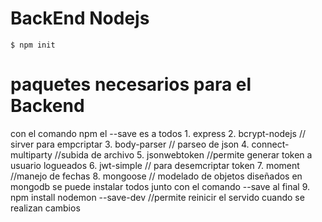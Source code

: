 # BackEnd Nodejs
    $ npm init
# paquetes necesarios para el Backend
  con el comando npm  el --save es a todos 
    1. express
    2. bcrypt-nodejs   // sirver para empcriptar
    3. body-parser     // parseo de json
    4. connect-multiparty   //subida de archivo
    5. jsonwebtoken   //permite generar token a usuario logueados
    6. jwt-simple  // para desemcriptar token
    7. moment //manejo de fechas
    8. mongoose // modelado de objetos diseñados en mongodb
se puede instalar todos junto con el comando --save al final
    9. npm install nodemon --save-dev  //permite reinicir el servido cuando se realizan cambios
